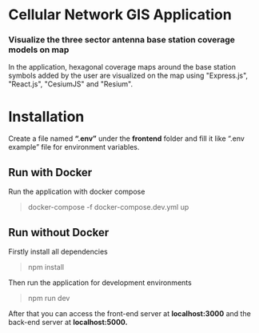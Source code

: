 # Cellular Network GIS Application
### Visualize the three sector antenna base station coverage models on map

In the application, hexagonal coverage maps around the base station symbols added by the user are visualized on the map using "Express.js", "React.js", "CesiumJS" and "Resium".

# Installation
Create a file named <strong>“.env”</strong> under the <strong>frontend</strong> folder and fill it like “.env example” file for environment variables.

## Run with Docker

Run the application with docker compose

> docker-compose -f docker-compose.dev.yml up

## Run without Docker
Firstly install all dependencies 
>npm install

Then run the application for development environments

>npm run dev

After that you can access the front-end server at <strong>localhost:3000</strong> 
and the back-end server at <strong>localhost:5000.</strong> 
